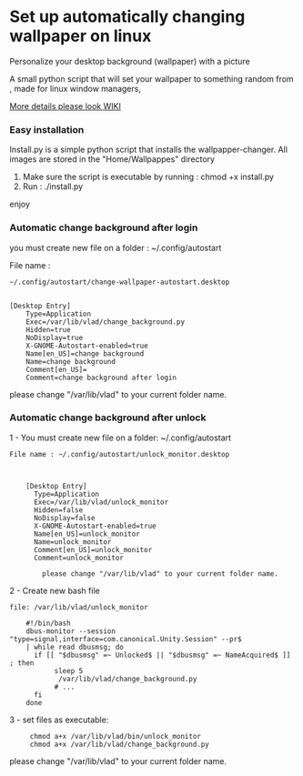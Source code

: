 # Set up automatically changing wallpaper on linux
Personalize your desktop background (wallpaper) with a picture

A small python script that will set your wallpaper to something random from , made for linux window managers, 

[More details please look WIKI](https://github.com/Vladimir-Novick/wallpaper-changer/wiki)

### Easy installation

Install.py is a simple python script that installs the wallpapper-changer.
All images are stored in the "Home/Wallpappes" directory

1) Make sure the script is executable by running : chmod +x install.py
2) Run :  ./install.py 

enjoy

### Automatic change background after login

you must create new file on a folder : ~/.config/autostart

File name :
    
	~/.config/autostart/change-wallpaper-autostart.desktop


	[Desktop Entry]
		Type=Application
		Exec=/var/lib/vlad/change_background.py
		Hidden=true
		NoDisplay=true
		X-GNOME-Autostart-enabled=true
		Name[en_US]=change background
		Name=change background
		Comment[en_US]=
		Comment=change background after login

please change "/var/lib/vlad" to your current folder name.

### Automatic change background after unlock

1 - You must create new file on a folder: ~/.config/autostart
     
    File name : ~/.config/autostart/unlock_monitor.desktop


		
		[Desktop Entry]
		  Type=Application
		  Exec=/var/lib/vlad/unlock_monitor
		  Hidden=false
		  NoDisplay=false
		  X-GNOME-Autostart-enabled=true
		  Name[en_US]=unlock_monitor
		  Name=unlock_monitor
		  Comment[en_US]=unlock_monitor
		  Comment=unlock_monitor
			
			please change "/var/lib/vlad" to your current folder name.

2 - Create new bash file

    file: /var/lib/vlad/unlock_monitor

		#!/bin/bash
		dbus-monitor --session "type=signal,interface=com.canonical.Unity.Session" --pr$
		| while read dbusmsg; do
  		  if [[ "$dbusmsg" =~ Unlocked$ || "$dbusmsg" =~ NameAcquired$ ]] ; then
     		   sleep 5
     		    /var/lib/vlad/change_background.py
     		   # ...
  		  fi
		done
3  - set files as executable:

			
		 chmod a+x /var/lib/vlad/bin/unlock_monitor
		 chmod a+x /var/lib/vlad/change_background.py
			

please change "/var/lib/vlad" to your current folder name.








  


